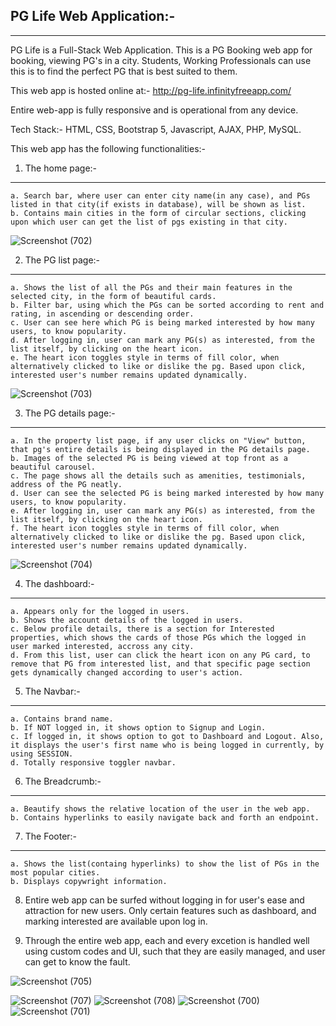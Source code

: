 PG Life Web Application:-	 
--------------------------------------------------------------------------------------------------
--------------------------------------------------------------------------------------------------

PG Life is a Full-Stack Web Application. This is a PG Booking web app for booking, viewing PG's in a city. Students, Working Professionals can use this is to find the perfect PG that is best suited to them.

This web app is hosted online at:- http://pg-life.infinityfreeapp.com/

Entire web-app is fully responsive and is operational from any device.

Tech Stack:- HTML, CSS, Bootstrap 5, Javascript, AJAX, PHP, MySQL.

This web app has the following functionalities:-

1. The home page:-
--------------------
	a. Search bar, where user can enter city name(in any case), and PGs listed in that city(if exists in database), will be shown as list.
	b. Contains main cities in the form of circular sections, clicking upon which user can get the list of pgs existing in that city.

![Screenshot (702)](https://github.com/user-attachments/assets/3a634df7-36ec-4823-94b7-3e773e7abe00)

2. The PG list page:-
----------------------
	a. Shows the list of all the PGs and their main features in the selected city, in the form of beautiful cards.
	b. Filter bar, using which the PGs can be sorted according to rent and rating, in ascending or descending order.
	c. User can see here which PG is being marked interested by how many users, to know popularity.
	d. After logging in, user can mark any PG(s) as interested, from the list itself, by clicking on the heart icon.
	e. The heart icon toggles style in terms of fill color, when alternatively clicked to like or dislike the pg. Based upon click, interested user's number remains updated dynamically.

  ![Screenshot (703)](https://github.com/user-attachments/assets/994e3665-0176-4d69-8103-47638fe7ce1e)

3. The PG details page:-
-------------------------
	a. In the property list page, if any user clicks on "View" button, that pg's entire details is being displayed in the PG details page.
	b. Images of the selected PG is being viewed at top front as a beautiful carousel.
	c. The page shows all the details such as amenities, testimonials, address of the PG neatly.
	d. User can see the selected PG is being marked interested by how many users, to know popularity.
	e. After logging in, user can mark any PG(s) as interested, from the list itself, by clicking on the heart icon.
	f. The heart icon toggles style in terms of fill color, when alternatively clicked to like or dislike the pg. Based upon click, interested user's number remains updated dynamically.
![Screenshot (704)](https://github.com/user-attachments/assets/0a807557-4ec9-4f44-8026-2e65f58435f8)

4. The dashboard:-
--------------------
	a. Appears only for the logged in users.
	b. Shows the account details of the logged in users.
	c. Below profile details, there is a section for Interested properties, which shows the cards of those PGs which the logged in user marked interested, accross any city.
	d. From this list, user can click the heart icon on any PG card, to remove that PG from interested list, and that specific page section gets dynamically changed according to user's action.


5. The Navbar:-
----------------
	a. Contains brand name.
	b. If NOT logged in, it shows option to Signup and Login.
	c. If logged in, it shows option to got to Dashboard and Logout. Also, it displays the user's first name who is being logged in currently, by using SESSION.
	d. Totally responsive toggler navbar.


6. The Breadcrumb:-
--------------------
	a. Beautify shows the relative location of the user in the web app.
	b. Contains hyperlinks to easily navigate back and forth an endpoint.


7. The Footer:-
-----------------
	a. Shows the list(containg hyperlinks) to show the list of PGs in the most popular cities.
	b. Displays copywright information.


8. Entire web app can be surfed without logging in for user's ease and attraction for new users. Only 	certain features such as dashboard, and marking interested are available upon log in.

9. Through the entire web app, each and every excetion is handled well using custom codes and UI,	such that they are easily managed, and user can get to know the fault.




![Screenshot (705)](https://github.com/user-attachments/assets/e539dc0a-db00-4184-aa7a-a9d072af7d33)

![Screenshot (707)](https://github.com/user-attachments/assets/0e3bb250-4ad1-4ba0-aaa7-8f04cf72c382)
![Screenshot (708)](https://github.com/user-attachments/assets/207013ab-3eb4-43cc-be32-5c4eee9e00ac)
![Screenshot (700)](https://github.com/user-attachments/assets/9009c0b0-28c3-4837-9772-50c8617a142f)
![Screenshot (701)](https://github.com/user-attachments/assets/e2fa03ac-ccb9-4c5b-92b3-86f6ab6b8f37)
